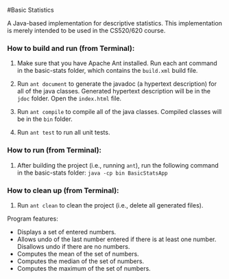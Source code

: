 #Basic Statistics

A Java-based implementation for descriptive statistics. This
implementation is merely intended to be used in the CS520/620 course.

### How to build and run (from Terminal):

1. Make sure that you have Apache Ant installed. Run each ant command in the basic-stats folder, which contains the `build.xml` build file.

2. Run `ant document` to generate the javadoc (a hypertext description) for all of the java classes. Generated hypertext description will be in the `jdoc` folder. Open the `index.html` file. 

3. Run `ant compile` to compile all of the java classes. Compiled classes will be in the `bin` folder.

4. Run `ant test` to run all unit tests.

### How to run (from Terminal):

1. After building the project (i.e., running `ant`), run the following command in the basic-stats folder:
   `java -cp bin BasicStatsApp`

### How to clean up (from Terminal):

1. Run `ant clean` to clean the project (i.e., delete all generated files).

Program features:

* Displays a set of entered numbers.
* Allows undo of the last number entered if there is at least one number. Disallows undo if there are no numbers.
* Computes the mean of the set of numbers.
* Computes the median of the set of numbers.
* Computes the maximum of the set of numbers.
